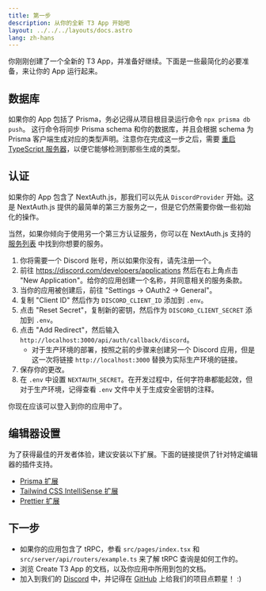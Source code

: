 ```yaml
---
title: 第一步
description: 从你的全新 T3 App 开始吧
layout: ../../../layouts/docs.astro
lang: zh-hans
---
```


你刚刚创建了一个全新的 T3 App，并准备好继续。下面是一些最简化的必要准备，来让你的 App 运行起来。

## 数据库

如果你的 App 包括了 Prisma，务必记得从项目根目录运行命令 `npx prisma db push`。 这行命令将同步 Prisma schema 和你的数据库，并且会根据 schema 为 Prisma 客户端生成对应的类型声明。注意你在完成这一步之后，需要 [重启 TypeScript 服务器](https://tinytip.co/tips/vscode-restart-ts/)，以便它能够检测到那些生成的类型。

## 认证

如果你的 App 包含了 NextAuth.js，那我们可以先从 `DiscordProvider` 开始。这是 NextAuth.js 提供的最简单的第三方服务之一，但是它仍然需要你做一些初始化的操作。

当然，如果你倾向于使用另一个第三方认证服务，你可以在 NextAuth.js 支持的 [服务列表](https://next-auth.js.org/providers/) 中找到你想要的服务。

1. 你将需要一个 Discord 账号，所以如果你没有，请先注册一个。
2. 前往 <https://discord.com/developers/applications> 然后在右上角点击 "New Application"。给你的应用创建一个名称，并同意相关的服务条款。
3. 当你的应用被创建后，前往 "Settings → OAuth2 → General"。
4. 复制 "Client ID" 然后作为 `DISCORD_CLIENT_ID` 添加到 `.env`。
5. 点击 "Reset Secret"，复制新的密钥，然后作为 `DISCORD_CLIENT_SECRET` 添加到 `.env`。
6. 点击 "Add Redirect"，然后输入 `http://localhost:3000/api/auth/callback/discord`。
   - 对于生产环境的部署，按照之前的步骤来创建另一个 Discord 应用，但是这一次将链接 `http://localhost:3000` 替换为实际生产环境的链接。
7. 保存你的更改。
8. 在 `.env` 中设置 `NEXTAUTH_SECRET`。在开发过程中，任何字符串都能起效，但对于生产环境，记得查看 `.env` 文件中关于生成安全密钥的注释。

你现在应该可以登入到你的应用中了。

## 编辑器设置

为了获得最佳的开发者体验，建议安装以下扩展。下面的链接提供了针对特定编辑器的插件支持。

- [Prisma 扩展](https://www.prisma.io/docs/guides/development-environment/editor-setup)
- [Tailwind CSS IntelliSense 扩展](https://tailwindcss.com/docs/editor-setup)
- [Prettier 扩展](https://prettier.io/docs/en/editors.html)

## 下一步

- 如果你的应用包含了 tRPC，参看 `src/pages/index.tsx` 和 `src/server/api/routers/example.ts` 来了解 tRPC 查询是如何工作的。
- 浏览 Create T3 App 的文档，以及你应用中所用到包的文档。
- 加入到我们的 [Discord](https://t3.gg/discord) 中，并记得在 [GitHub](https://github.com/t3-oss/create-t3-app) 上给我们的项目点颗星！ :)
